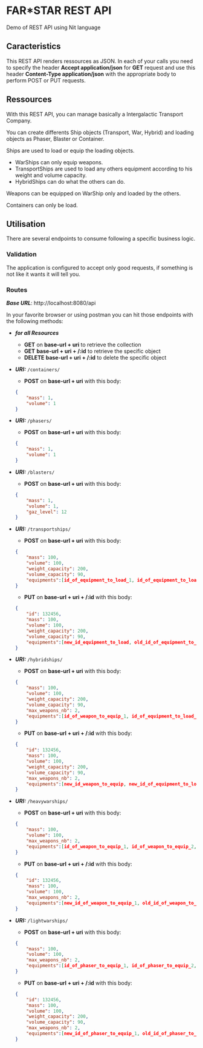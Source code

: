 FAR*STAR REST API
==

<p> Demo of REST API using Nit language</p>

## Caracteristics
This REST API renders ressources as JSON. In each of your calls you need to specify the header **Accept application/json** for **GET** request and use this header **Content-Type application/json** with the appropriate body to perform POST or PUT requests.

## Ressources
With this REST API, you can manage basically a Intergalactic Transport Company.

You can create differents Ship objects (Transport, War, Hybrid) and loading objects as Phaser, Blaster or Container.

Ships are used to load or equip the loading objects.
* WarShips can only equip weapons.
* TransportShips are used to load any others equipment according to his weight and volume capacity.
* HybridShips can do what the others can do.

Weapons can be equipped on WarShip only and loaded by the others.

Containers can only be load.

## Utilisation
There are several endpoints to consume following a specific business logic.

### Validation
The application is configured to accept only good requests, if something is not like it wants it will tell you.

### Routes
***Base URL***: http://localhost:8080/api

In your favorite browser or using postman you can hit those endpoints with the following methods:
* ***for all Resources***
  * **GET** on **base-url + uri** to retrieve the collection
  * **GET** **base-url + uri + /:id** to retrieve the specific object
  * **DELETE** **base-url + uri + /:id** to delete the specific object
* ***URI:*** <code>/containers/</code>
  * **POST** on **base-url + uri** with this body:
  ```json
  {
      "mass": 1,
      "volume": 1
  }
  ```
* ***URI:*** <code>/phasers/</code>
  * **POST** on **base-url + uri** with this body:
  ```json
  {
      "mass": 1,
      "volume": 1
  }
  ```
* ***URI:*** <code>/blasters/</code>
  * **POST** on **base-url + uri** with this body:
  ```json
  {
      "mass": 1,
      "volume": 1,
      "gaz_level": 12
  }
  ```
* ***URI:*** <code>/transportships/</code>
  * **POST** on **base-url + uri** with this body:
  ```json
  {
      "mass": 100,
      "volume": 100,
      "weight_capacity": 200,
      "volume_capacity": 90,
      "equipments":[id_of_equipment_to_load_1, id_of_equipment_to_load_2, ...]
  }
  ```
  * **PUT** on **base-url + uri + /:id** with this body:
  ```json
  {
      "id": 132456,
      "mass": 100,
      "volume": 100,
      "weight_capacity": 200,
      "volume_capacity": 90,
      "equipments":[new_id_equipment_to_load, old_id_of_equipment_to_load_, ...]
  }
  ```
* ***URI:*** <code>/hybridships/</code>
  * **POST** on **base-url + uri** with this body:
  ```json
  {
      "mass": 100,
      "volume": 100,
      "weight_capacity": 200,
      "volume_capacity": 90,
      "max_weapons_nb": 2,
      "equipments":[id_of_weapon_to_equip_1, id_of_equipment_to_load_2, ...]
  }
  ```
  * **PUT** on **base-url + uri + /:id** with this body:
  ```json
  {
      "id": 132456,
      "mass": 100,
      "volume": 100,
      "weight_capacity": 200,
      "volume_capacity": 90,
      "max_weapons_nb": 2,
      "equipments":[new_id_weapon_to_equip, new_id_of_equipment_to_load_, ...]
  }
  ```

* ***URI:*** <code>/heavywarships/</code>
  * **POST** on **base-url + uri** with this body:
  ```json
  {
      "mass": 100,
      "volume": 100,
      "max_weapons_nb": 2,
      "equipments":[id_of_weapon_to_equip_1, id_of_weapon_to_equip_2, ...]
  }
  ```
  * **PUT** on **base-url + uri + /:id** with this body:
  ```json
  {
      "id": 132456,
      "mass": 100,
      "volume": 100,
      "max_weapons_nb": 2,
      "equipments":[new_id_of_weapon_to_equip_1, old_id_of_weapon_to_equip_2, ...]
  }
  ```
* ***URI:*** <code>/lightwarships/</code>
  * **POST** on **base-url + uri** with this body:
  ```json
  {
      "mass": 100,
      "volume": 100,
      "max_weapons_nb": 2,
      "equipments":[id_of_phaser_to_equip_1, id_of_phaser_to_equip_2, ...]
  }
  ```
  * **PUT** on **base-url + uri + /:id** with this body:
  ```json
  {
      "id": 132456,
      "mass": 100,
      "volume": 100,
      "weight_capacity": 200,
      "volume_capacity": 90,
      "max_weapons_nb": 2,
      "equipments":[new_id_of_phaser_to_equip_1, old_id_of_phaser_to_equip_1, ...]
  }
  ```

